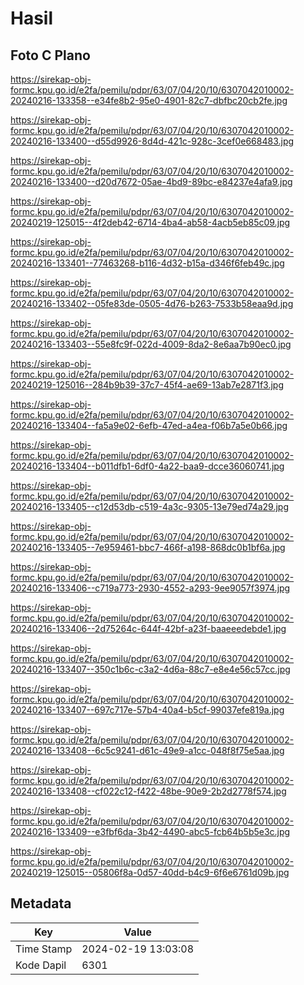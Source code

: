 # Hasil

## Foto C Plano

https://sirekap-obj-formc.kpu.go.id/e2fa/pemilu/pdpr/63/07/04/20/10/6307042010002-20240216-133358--e34fe8b2-95e0-4901-82c7-dbfbc20cb2fe.jpg

https://sirekap-obj-formc.kpu.go.id/e2fa/pemilu/pdpr/63/07/04/20/10/6307042010002-20240216-133400--d55d9926-8d4d-421c-928c-3cef0e668483.jpg

https://sirekap-obj-formc.kpu.go.id/e2fa/pemilu/pdpr/63/07/04/20/10/6307042010002-20240216-133400--d20d7672-05ae-4bd9-89bc-e84237e4afa9.jpg

https://sirekap-obj-formc.kpu.go.id/e2fa/pemilu/pdpr/63/07/04/20/10/6307042010002-20240219-125015--4f2deb42-6714-4ba4-ab58-4acb5eb85c09.jpg

https://sirekap-obj-formc.kpu.go.id/e2fa/pemilu/pdpr/63/07/04/20/10/6307042010002-20240216-133401--77463268-b116-4d32-b15a-d346f6feb49c.jpg

https://sirekap-obj-formc.kpu.go.id/e2fa/pemilu/pdpr/63/07/04/20/10/6307042010002-20240216-133402--05fe83de-0505-4d76-b263-7533b58eaa9d.jpg

https://sirekap-obj-formc.kpu.go.id/e2fa/pemilu/pdpr/63/07/04/20/10/6307042010002-20240216-133403--55e8fc9f-022d-4009-8da2-8e6aa7b90ec0.jpg

https://sirekap-obj-formc.kpu.go.id/e2fa/pemilu/pdpr/63/07/04/20/10/6307042010002-20240219-125016--284b9b39-37c7-45f4-ae69-13ab7e2871f3.jpg

https://sirekap-obj-formc.kpu.go.id/e2fa/pemilu/pdpr/63/07/04/20/10/6307042010002-20240216-133404--fa5a9e02-6efb-47ed-a4ea-f06b7a5e0b66.jpg

https://sirekap-obj-formc.kpu.go.id/e2fa/pemilu/pdpr/63/07/04/20/10/6307042010002-20240216-133404--b011dfb1-6df0-4a22-baa9-dcce36060741.jpg

https://sirekap-obj-formc.kpu.go.id/e2fa/pemilu/pdpr/63/07/04/20/10/6307042010002-20240216-133405--c12d53db-c519-4a3c-9305-13e79ed74a29.jpg

https://sirekap-obj-formc.kpu.go.id/e2fa/pemilu/pdpr/63/07/04/20/10/6307042010002-20240216-133405--7e959461-bbc7-466f-a198-868dc0b1bf6a.jpg

https://sirekap-obj-formc.kpu.go.id/e2fa/pemilu/pdpr/63/07/04/20/10/6307042010002-20240216-133406--c719a773-2930-4552-a293-9ee9057f3974.jpg

https://sirekap-obj-formc.kpu.go.id/e2fa/pemilu/pdpr/63/07/04/20/10/6307042010002-20240216-133406--2d75264c-644f-42bf-a23f-baaeeedebde1.jpg

https://sirekap-obj-formc.kpu.go.id/e2fa/pemilu/pdpr/63/07/04/20/10/6307042010002-20240216-133407--350c1b6c-c3a2-4d6a-88c7-e8e4e56c57cc.jpg

https://sirekap-obj-formc.kpu.go.id/e2fa/pemilu/pdpr/63/07/04/20/10/6307042010002-20240216-133407--697c717e-57b4-40a4-b5cf-99037efe819a.jpg

https://sirekap-obj-formc.kpu.go.id/e2fa/pemilu/pdpr/63/07/04/20/10/6307042010002-20240216-133408--6c5c9241-d61c-49e9-a1cc-048f8f75e5aa.jpg

https://sirekap-obj-formc.kpu.go.id/e2fa/pemilu/pdpr/63/07/04/20/10/6307042010002-20240216-133408--cf022c12-f422-48be-90e9-2b2d2778f574.jpg

https://sirekap-obj-formc.kpu.go.id/e2fa/pemilu/pdpr/63/07/04/20/10/6307042010002-20240216-133409--e3fbf6da-3b42-4490-abc5-fcb64b5b5e3c.jpg

https://sirekap-obj-formc.kpu.go.id/e2fa/pemilu/pdpr/63/07/04/20/10/6307042010002-20240219-125015--05806f8a-0d57-40dd-b4c9-6f6e6761d09b.jpg


## Metadata

| Key        | Value               |
| ---------- | ------------------- |
| Time Stamp | 2024-02-19 13:03:08 |
| Kode Dapil | 6301                |



